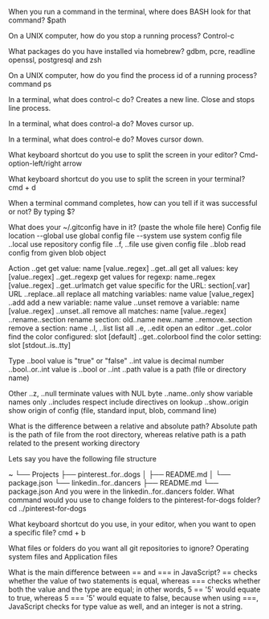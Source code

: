 When you run a command in the terminal, where does BASH look for that command? $path

On a UNIX computer, how do you stop a running process? Control-c

What packages do you have installed via homebrew? gdbm, pcre, readline
openssl, postgresql and zsh

On a UNIX computer, how do you find the process id of a running process? command ps

In a terminal, what does control-c do? Creates a new line. Close  and stops line process.

In a terminal, what does control-a do? Moves cursor up.

In a terminal, what does control-e do? Moves cursor down.

What keyboard shortcut do you use to split the screen in your editor? Cmd-option-left/right arrow

What keyboard shortcut do you use to split the screen in your terminal? cmd + d

When a terminal command completes, how can you tell if it was successful or not? By typing $?

What does your ~/.gitconfig have in it? (paste the whole file here) Config file location --global use global config file --system use system config file ..local use repository config file ..f, ..file use given config file ..blob read config from given blob object

Action ..get get value: name [value..regex] ..get..all get all values: key [value..regex] ..get..regexp get values for regexp: name..regex [value..regex] ..get..urlmatch get value specific for the URL: section[.var] URL ..replace..all replace all matching variables: name value [value_regex] ..add add a new variable: name value ..unset remove a variable: name [value..regex] ..unset..all remove all matches: name [value..regex] ..rename..section rename section: old..name new..name ..remove..section remove a section: name ..l, ..list list all ..e, ..edit open an editor ..get..color find the color configured: slot [default] ..get..colorbool find the color setting: slot [stdout..is..tty]

Type ..bool value is "true" or "false" ..int value is decimal number ..bool..or..int value is ..bool or ..int ..path value is a path (file or directory name)

Other ..z, ..null terminate values with NUL byte ..name..only show variable names only ..includes respect include directives on lookup ..show..origin show origin of config (file, standard input, blob, command line)

What is the difference between a relative and absolute path? Absolute path is the path of file from the root directory, whereas relative path is a path related to the present working directory

Lets say you have the following file structure

~ └── Projects ├── pinterest..for..dogs │ ├── README.md │ └── package.json └── linkedin..for..dancers ├── README.md └── package.json And you were in the linkedin..for..dancers folder. What command would you use to change folders to the pinterest-for-dogs folder? cd ../pinterest-for-dogs

What keyboard shortcut do you use, in your editor, when you want to open a specific file? cmd + b

What files or folders do you want all git repositories to ignore? Operating system files and Application files

What is the main difference between == and === in JavaScript? == checks whether the value of two statements is equal, whereas === checks whether both the value and the type are equal; in other words, 5 == '5' would equate to true, whereas 5 === '5' would equate to false, because when using ===, JavaScript checks for type value as well, and an integer is not a string.
